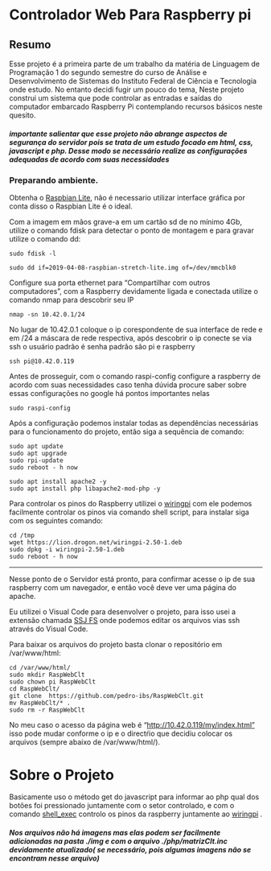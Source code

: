 # Controlador Web Para Raspberry pi

## Resumo
Esse projeto é a primeira parte de um trabalho da matéria de  Linguagem de Programação 1 do segundo semestre do curso de Análise e Desenvolvimento de Sistemas do Instituto Federal de Ciência e Tecnologia onde estudo. No entanto decidi fugir um pouco do tema, Neste projeto construi um sistema que pode controlar as entradas e saídas do computador embarcado Raspberry Pi contemplando recursos básicos neste quesito.

##### importante salientar que esse projeto não abrange aspectos de segurança do servidor pois se trata de um estudo focado em html, css, javascript e php. Desse modo se necessário realize as configurações adequadas  de acordo com suas necessidades

### Preparando ambiente.

Obtenha o [Raspbian Lite](https://www.raspberrypi.org/downloads/raspbian/), não é necessario utilizar interface gráfica por conta disso o Raspbian Lite é o ideal.

Com a imagem em mãos grave-a em um cartão sd de no mínimo 4Gb, utilize o comando fdisk para detectar o ponto de montagem e para gravar utilize o comando dd:

```
sudo fdisk -l
```
```
sudo dd if=2019-04-08-raspbian-stretch-lite.img of=/dev/mmcblk0
```

Configure sua porta ethernet para “Compartilhar com outros computadores”, com a Raspberry devidamente  ligada e conectada utilize o comando nmap para descobrir seu IP

```
nmap -sn 10.42.0.1/24
```
No lugar de 10.42.0.1 coloque o ip corespondente de sua interface de rede e em /24 a máscara de rede respectiva, após descobrir o ip conecte se via ssh o usuário padrão é senha padrão são  pi e raspberry

```
ssh pi@10.42.0.119
```

Antes de prosseguir,  com o comando raspi-config configure a raspberry de acordo com suas necessidades caso tenha dúvida procure saber sobre essas configurações no google há pontos importantes nelas
 
```
sudo raspi-config
```
Após a configuração podemos instalar todas as dependências necessárias para o funcionamento do projeto, então siga a sequência de comando:

```
sudo apt update
sudo apt upgrade
sudo rpi-update
sudo reboot - h now
```

```
sudo apt install apache2 -y
sudo apt install php libapache2-mod-php -y
```
Para controlar os pinos do Raspberry utilizei o [wiringpi](http://wiringpi.com/) com ele podemos facilmente controlar os pinos via comando shell script, para instalar siga com os seguintes comando:

```
cd /tmp
wget https://lion.drogon.net/wiringpi-2.50-1.deb
sudo dpkg -i wiringpi-2.50-1.deb
sudo reboot - h now
```
---

Nesse ponto de o Servidor está pronto, para confirmar acesse o ip de sua raspberry  com um navegador, e então você deve ver uma página do apache.

Eu utilizei o Visual Code para desenvolver o projeto, para isso usei a extensão chamada [SSJ FS](https://github.com/SchoofsKelvin/vscode-sshfs) onde podemos editar os arquivos vias ssh através do Visual Code. 

Para baixar os arquivos do projeto basta clonar o repositório em /var/www/html:

```
cd /var/www/html/
sudo mkdir RaspWebClt
sudo chown pi RaspWebClt
cd RaspWebClt/
git clone  https://github.com/pedro-ibs/RaspWebClt.git
mv RaspWebClt/* .
sudo rm -r RaspWebClt
```

No meu caso o acesso da página web é “http://10.42.0.119/my/index.html”  isso pode mudar conforme o ip e o directŕio que decidiu colocar os arquivos (sempre abaixo de  /var/www/html/).


# Sobre o Projeto
Basicamente uso o método get do javascript para informar ao php qual dos botões foi pressionado juntamente com o setor controlado, e com o comando [shell_exec](https://www.php.net/manual/pt_BR/function.shell-exec.php)  controlo os pinos da raspberry juntamente ao  [wiringpi](http://wiringpi.com/) .


##### Nos arquivos não há imagens mas elas podem ser facilmente adicionadas na pasta ./img e com o arquivo ./php/matrizClt.inc devidamente atualizado( se necessário, pois algumas imagens não se encontram nesse arquivo)
